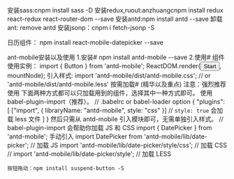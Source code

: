 安装sass:cnpm install sass -D
安装redux,ruout:anzhuangcnpm install redux react-redux react-router-dom --save
安装antd:npm install antd --save
卸载ant: remove antd
安装jsonp：cnpm i fetch-jsonp -S


日历组件：
npm install react-mobile-datepicker --save

ant-mobile安装以及使用
1.安装#
  npm install antd-mobile --save
2.使用#
  组件使用实例：
  import { Button } from 'antd-mobile';
  ReactDOM.render(<Button>Start</Button>, mountNode);
  引入样式:
  import 'antd-mobile/dist/antd-mobile.css';  // or 'antd-mobile/dist/antd-mobile.less'
  按需加载# (精华以及重点)
    注意：强烈推荐使用
    下面两种方式都可以只加载用到的组件，选择其中一种方式即可。
    使用 babel-plugin-import（推荐）。
    // .babelrc or babel-loader option
      {
        "plugins": [
          ["import", { libraryName: "antd-mobile", style: "css" }] // `style: true` 会加载 less 文件
        ]
      }
    然后只需从 antd-mobile 引入模块即可，无需单独引入样式。
    // babel-plugin-import 会帮助你加载 JS 和 CSS
    import { DatePicker } from 'antd-mobile';
    手动引入
    import DatePicker from 'antd-mobile/lib/date-picker';  // 加载 JS
    import 'antd-mobile/lib/date-picker/style/css';        // 加载 CSS
    // import 'antd-mobile/lib/date-picker/style';         // 加载 LESS



    按钮拖动：npm install suspend-button -S
